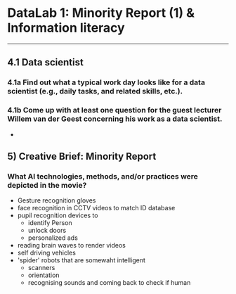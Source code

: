# DataLab 1: Minority Report (1) & Information literacy
---
## 4.1 Data scientist
### 4.1a Find out what a typical work day looks like for a data scientist (e.g., daily tasks, and related skills, etc.).

### 4.1b Come up with at least one question for the guest lecturer Willem van der Geest concerning his work as a data scientist.
- 

## 5) Creative Brief: Minority Report
### What AI technologies, methods, and/or practices were depicted in the movie?
- Gesture recognition gloves
- face recognition in CCTV videos to match ID database
- pupil recognition devices to
  - identify Person
  - unlock doors
  - personalized ads
- reading brain waves to render videos
- self driving vehicles
- 'spider' robots that are somewaht intelligent
  - scanners
  - orientation
  - recognising sounds and coming back to check if human
